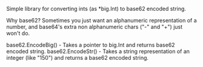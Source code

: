 Simple library for converting ints (as *big.Int) to base62 encoded string.

Why base62? Sometimes you just want an alphanumeric representation of a number, and base64's extra non alphanumeric chars ("-" and "+") just won't do.

base62.EncodeBig() - Takes a pointer to big.Int and returns base62 encoded string.
base62.EncodeStr() - Takes a string representation of an integer (like "150") and returns a base62 encoded string.
